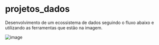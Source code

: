 # projetos_dados

Desenvolvimento de um ecossistema de dados seguindo o fluxo abaixo e utilizando as ferramentas que estão na imagem.

![image](https://github.com/Victor-Domingos-Duque/projetos_dados/assets/164182778/d07aed17-6d35-4ed3-a068-b04ebfaf50f6)
